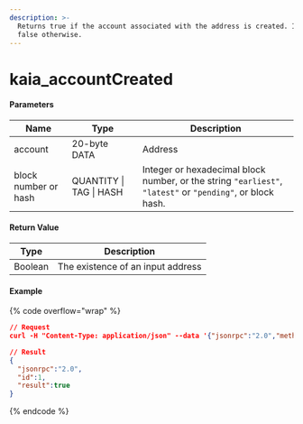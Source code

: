 ```yaml
---
description: >-
  Returns true if the account associated with the address is created. It returns
  false otherwise.
---
```


# kaia\_accountCreated

#### **Parameters**

| Name                 | Type                    | Description                                                                                                |
| -------------------- | ----------------------- | ---------------------------------------------------------------------------------------------------------- |
| account              | 20-byte DATA            | Address                                                                                                    |
| block number or hash | QUANTITY \| TAG \| HASH | Integer or hexadecimal block number, or the string `"earliest"`, `"latest"` or `"pending"`, or block hash. |

#### **Return Value**

| Type    | Description                       |
| ------- | --------------------------------- |
| Boolean | The existence of an input address |

#### Example

{% code overflow="wrap" %}
```json
// Request
curl -H "Content-Type: application/json" --data '{"jsonrpc":"2.0","method":"kaia_accountCreated","params":["0xa4f42d4d2a3a13874406435500950c9bf2d783db","latest"],"id":1}' http://kaia.blockpi.network/v1/rpc/your-api-key

// Result
{
  "jsonrpc":"2.0",
  "id":1,
  "result":true
}
```
{% endcode %}
